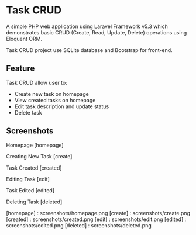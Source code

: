 Task CRUD
======

A simple PHP web application using Laravel Framework v5.3 which demonstrates basic CRUD (Create, Read, Update, Delete) operations using Eloquent ORM.

Task CRUD project use SQLite database and Bootstrap for front-end.

Feature
------
Task CRUD allow user to:
* Create new task on homepage
* View created tasks on homepage
* Edit task description and update status
* Delete task

Screenshots
------
Homepage
[homepage]

Creating New Task
[create]

Task Created
[created]

Editing Task
[edit]

Task Edited
[edited]

Deleting Task
[deleted]

[homepage] : screenshots/homepage.png
[create] : screenshots/create.png
[created] : screenshots/created.png
[edit] : screenshots/edit.png
[edited] : screenshots/edited.png
[deleted] : screenshots/deleted.png